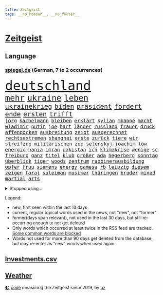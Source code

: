 ```yaml
---
title: Zeitgeist
tags: __no_header__, __no_footer__
---
```


# [Zeitgeist](https://oliz.io/zeitgeist/)

## Language

<h3><a href="https://www.spiegel.de" target="_blank">spiegel.de</a> (German, 7 to 2 occurrences)</h3>
<p style="font-family:monospace">
<span style="font-size:32pt"><a href="news_links.html#deutschland" class="current">deutschland</a></span>
<br>
<span style="font-size:20pt"><a href="news_links.html#mehr" class="current">mehr</a></span>
<span style="font-size:20pt"><a href="news_links.html#ukraine" class="current">ukraine</a></span>
<span style="font-size:20pt"><a href="news_links.html#leben" class="current">leben</a></span>
<br>
<span style="font-size:16pt"><a href="news_links.html#ukrainekrieg" class="current">ukrainekrieg</a></span>
<span style="font-size:16pt"><a href="news_links.html#biden" class="current">biden</a></span>
<span style="font-size:16pt"><a href="news_links.html#präsident" class="current">präsident</a></span>
<span style="font-size:16pt"><a href="news_links.html#fordert" class="current">fordert</a></span>
<span style="font-size:16pt"><a href="news_links.html#ende" class="current">ende</a></span>
<span style="font-size:16pt"><a href="news_links.html#ersten" class="current">ersten</a></span>
<span style="font-size:16pt"><a href="news_links.html#trifft" class="current">trifft</a></span>
<br>
<span style="font-size:12pt"><a href="news_links.html#jörg" class="current">jörg</a></span>
<span style="font-size:12pt"><a href="news_links.html#kachelmann" class="current">kachelmann</a></span>
<span style="font-size:12pt"><a href="news_links.html#bleiben" class="current">bleiben</a></span>
<span style="font-size:12pt"><a href="news_links.html#erklärt" class="current">erklärt</a></span>
<span style="font-size:12pt"><a href="news_links.html#kylian" class="current">kylian</a></span>
<span style="font-size:12pt"><a href="news_links.html#mbappé" class="current">mbappé</a></span>
<span style="font-size:12pt"><a href="news_links.html#macht" class="current">macht</a></span>
<span style="font-size:12pt"><a href="news_links.html#wladimir" class="current">wladimir</a></span>
<span style="font-size:12pt"><a href="news_links.html#putin" class="current">putin</a></span>
<span style="font-size:12pt"><a href="news_links.html#joe" class="current">joe</a></span>
<span style="font-size:12pt"><a href="news_links.html#hart" class="current">hart</a></span>
<span style="font-size:12pt"><a href="news_links.html#länder" class="current">länder</a></span>
<span style="font-size:12pt"><a href="news_links.html#russland" class="current">russland</a></span>
<span style="font-size:12pt"><a href="news_links.html#frauen" class="current">frauen</a></span>
<span style="font-size:12pt"><a href="news_links.html#druck" class="current">druck</a></span>
<span style="font-size:12pt"><a href="news_links.html#affenpocken" class="current">affenpocken</a></span>
<span style="font-size:12pt"><a href="news_links.html#ausbreitung" class="current">ausbreitung</a></span>
<span style="font-size:12pt"><a href="news_links.html#zeigt" class="current">zeigt</a></span>
<span style="font-size:12pt"><a href="news_links.html#ausgerechnet" class="current">ausgerechnet</a></span>
<span style="font-size:12pt"><a href="news_links.html#rechtsextremen" class="current">rechtsextremen</a></span>
<span style="font-size:12pt"><a href="news_links.html#shanghai" class="current">shanghai</a></span>
<span style="font-size:12pt"><a href="news_links.html#erste" class="current">erste</a></span>
<span style="font-size:12pt"><a href="news_links.html#zurück" class="current">zurück</a></span>
<span style="font-size:12pt"><a href="news_links.html#tiere" class="current">tiere</a></span>
<span style="font-size:12pt"><a href="news_links.html#wir" class="current">wir</a></span>
<span style="font-size:12pt"><a href="news_links.html#streifzug" class="new">streifzug</a></span>
<span style="font-size:12pt"><a href="news_links.html#militärischen" class="current">militärischen</a></span>
<span style="font-size:12pt"><a href="news_links.html#zoo" class="current">zoo</a></span>
<span style="font-size:12pt"><a href="news_links.html#selenskyj" class="current">selenskyj</a></span>
<span style="font-size:12pt"><a href="news_links.html#joachim" class="current">joachim</a></span>
<span style="font-size:12pt"><a href="news_links.html#löw" class="new">löw</a></span>
<span style="font-size:12pt"><a href="news_links.html#energie" class="current">energie</a></span>
<span style="font-size:12pt"><a href="news_links.html#hania" class="new">hania</a></span>
<span style="font-size:12pt"><a href="news_links.html#imran" class="current">imran</a></span>
<span style="font-size:12pt"><a href="news_links.html#pakistan" class="current">pakistan</a></span>
<span style="font-size:12pt"><a href="news_links.html#ich" class="current">ich</a></span>
<span style="font-size:12pt"><a href="news_links.html#klimakrise" class="current">klimakrise</a></span>
<span style="font-size:12pt"><a href="news_links.html#wenige" class="current">wenige</a></span>
<span style="font-size:12pt"><a href="news_links.html#sc" class="current">sc</a></span>
<span style="font-size:12pt"><a href="news_links.html#freiburg" class="current">freiburg</a></span>
<span style="font-size:12pt"><a href="news_links.html#ganz" class="current">ganz</a></span>
<span style="font-size:12pt"><a href="news_links.html#titel" class="current">titel</a></span>
<span style="font-size:12pt"><a href="news_links.html#klub" class="current">klub</a></span>
<span style="font-size:12pt"><a href="news_links.html#großer" class="current">großer</a></span>
<span style="font-size:12pt"><a href="news_links.html#ada" class="new">ada</a></span>
<span style="font-size:12pt"><a href="news_links.html#hegerberg" class="new">hegerberg</a></span>
<span style="font-size:12pt"><a href="news_links.html#sonntag" class="current">sonntag</a></span>
<span style="font-size:12pt"><a href="news_links.html#überblick" class="current">überblick</a></span>
<span style="font-size:12pt"><a href="news_links.html#tiger" class="current">tiger</a></span>
<span style="font-size:12pt"><a href="news_links.html#woods" class="current">woods</a></span>
<span style="font-size:12pt"><a href="news_links.html#zentrum" class="current">zentrum</a></span>
<span style="font-size:12pt"><a href="news_links.html#rabbinerausbildung" class="new">rabbinerausbildung</a></span>
<span style="font-size:12pt"><a href="news_links.html#opfer" class="current">opfer</a></span>
<span style="font-size:12pt"><a href="news_links.html#frau" class="current">frau</a></span>
<span style="font-size:12pt"><a href="news_links.html#siemens" class="current">siemens</a></span>
<span style="font-size:12pt"><a href="news_links.html#energy" class="new">energy</a></span>
<span style="font-size:12pt"><a href="news_links.html#gamesa" class="new">gamesa</a></span>
<span style="font-size:12pt"><a href="news_links.html#rb" class="current">rb</a></span>
<span style="font-size:12pt"><a href="news_links.html#leipzig" class="current">leipzig</a></span>
<span style="font-size:12pt"><a href="news_links.html#diesem" class="current">diesem</a></span>
<span style="font-size:12pt"><a href="news_links.html#zeigen" class="current">zeigen</a></span>
<span style="font-size:12pt"><a href="news_links.html#faraj" class="new">faraj</a></span>
<span style="font-size:12pt"><a href="news_links.html#suleiman" class="current">suleiman</a></span>
<span style="font-size:12pt"><a href="news_links.html#musiker" class="current">musiker</a></span>
<span style="font-size:12pt"><a href="news_links.html#thüringen" class="current">thüringen</a></span>
<span style="font-size:12pt"><a href="news_links.html#bruder" class="current">bruder</a></span>
<span style="font-size:12pt"><a href="news_links.html#mixed" class="new">mixed</a></span>
<span style="font-size:12pt"><a href="news_links.html#martial" class="new">martial</a></span>
<span style="font-size:12pt"><a href="news_links.html#arts" class="current">arts</a></span>
</p>
<details>
<summary>Stopped using...</summary>
<p class="former" style="font-size:12pt">
anscheinend(577) bieten(577) führende(577) williams(577) 100000(576) amerikanische(576) behandelt(576) kandidatin(576) rest(576) weitergeht(576) wohnungen(576) führerschein(575) komplizen(575) protesten(575) reduziert(575) sänger(575) bayerns(574) festnahmen(574) michelle(574) obama(574) aufgerufen(573) bahnhof(573) belasten(573) bidens(573) boot(573) demonstriert(573) eingebrochen(573) laden(573) landesregierung(573) mittelmeer(573) neuinfektionen(573) prüft(573) spur(573) wirkte(573) österreichische(573) blicken(572) entkommen(572) gekündigt(572) katze(572) ließen(572) rassistische(572) schoss(572) spielraum(572) thailand(572) uspräsidenten(572) zoll(572) erinnerungen(571) fenster(571) höchsten(571) manöver(571) regel(571) stecken(571) tödlicher(571) umdenken(571) gebaut(570) nachfolge(570) starken(570) geholt(569) gott(569) massiver(569) rekordmeister(569) sicherheitsbehörden(569) stoppte(569) asche(568) beeinflussen(568) belgien(568) gefüllt(568) kanzlerin(568) kochen(568) lebenslange(568) liege(568) toni(568) 6(567) australische(567) britischer(567) erfahren(567) früherer(567) karriereberaterin(567) mahnt(567) moderator(567) märchen(567) nachwuchs(567) strafe(567) verwendet(567) vieler(567) überlebt(567) billionen(566) d(566) einreisen(566) froh(566) jüngeren(566) mütter(566) verhandlungen(566) erbe(565) erlitt(565) organisationen(565) pferd(565) problemen(565) spanier(565) widerspruch(565) zurückkehren(565) 130(564) aufklären(564) freude(564) gekostet(564) jung(564) lehnen(564) restaurant(564) still(564) usschauspielerin(564) venezuela(564) verlängerung(564) verschärfung(564) 1500(563) ausfallen(563) größter(563) jahrhundert(563) souverän(563) stets(563) belarussischen(562) bestimmten(562) drohungen(562) selben(562) stück(562) verbessert(562) voll(562) weder(562) zählen(562) aktiv(561) datenanalyse(561) drastischen(561) hans(561) hölle(561) pünktlich(561) schauen(561) billie(560) brauche(560) gefragt(560) nutzte(560) präsidentin(560) sensation(560) spotify(560) 3000(559) aktivistin(559) attentäter(559) eilish(559) gabriel(559) gebrochen(559) größeren(559) leichte(559) lügen(559) werbung(559) anbieter(558) beschränkungen(558) kontrollen(558) negativen(558) olympische(558) taiwan(558) wiederholt(558) erfunden(557) finanzieren(557) steckte(557) verlauf(557) zusammenstoß(557) zwischenzeitlich(557) änderungen(557) berät(556) ereignisse(556) ergibt(556) karin(556) mission(556) schlimmste(556) voraussetzungen(556) wende(556) dar(555) e(555) zurückgegangen(555) abkehr(554) goldenen(554) katholische(554) begriff(553) seltsame(553) todesopfer(553) eingreifen(552) hürde(552) mehrerer(552) strengen(552) verfehlt(552) neuauflage(551) züge(551) insassen(550) marsch(550) testet(550) wiederholen(550) entspannung(549) erwischt(549) katholischen(549) konsum(549) rechtzeitig(549) staffel(549) gesundheitsministerium(548) glaubwürdigkeit(548) impfungen(547) schockiert(547) überschwemmungen(547) 19jähriger(546) erweist(546) steffen(546) varianten(546) fortuna(545) erkranken(544) wirbel(543) gehörte(542) fertig(540) hackerangriff(540) benötigte(538) impfstoffe(538) intelligenz(538) kindheit(538) dauert(537) minderjährigen(537) stärkt(537) verkürzt(536) kapitel(533) schritten(530) hinterlässt(529) grünenchefin(528) beendete(527) afrikas(526) gerieten(526) verlegen(526) johannes(523) sophie(523) ausgetragen(522) vorgenommen(522) armen(521) spionage(521) heizen(519) prägte(518) anderswo(517) betrunkener(514) eingeräumt(514) schadensersatz(511) last(510) quadratmeter(507) bundespräsidenten(505) mehren(505) fotografieren(504) koblenz(504) schutzsuchende(504) ausweg(497) leiter(492) brutalen(491) sachen(491) seniorin(491) befunden(490) flogen(489) variante(488) überwiegend(484) uskapitol(477) cent(470) niederländer(469) räumte(466) anna(462) estland(449) 5000(444) afghanistans(444) grab(442) haiti(437) fahrbahn(434) kleinstadt(434) großstädten(432) 20jährige(427) worüber(420) inzidenzen(416) ermittlungsverfahren(399) tierpark(386) geehrt(381) wüste(380) höchster(374) eile(370) reichtum(367) außenseiter(360) schwerste(350) richteten(348) dorthin(343) fußballklub(341) gegend(338) gesprungen(337) jamie(335) verursachen(335) darstellung(331) zusammenarbeiten(331) jahresende(327) flohen(326) kolumbien(326) serbien(326) müll(323) treibstoff(322) erlebnisse(321) ausgestellt(320) bürgern(320) parkplatz(316) mythos(315) gerichtet(311) brannte(309) entsorgt(309) rängen(309) astronomen(308) liebt(307) peters(307) 1962(301) britisches(301) freigesprochen(301) eingriff(299) kilogramm(298) kolumnistin(298) schrumpft(298) verliebt(298) australischen(297) verharmlost(297) verheerende(297) 160(295) erobert(295) eröffnen(295) verrückt(295) auslaufen(294) cup(294) dick(294) europol(294) seele(294) brücken(290) zwischendurch(290) 1997(287) fühlte(283) knie(282) selbstkritisch(282) thiel(282) blind(279) forschungsteam(279) zerschlagen(273) ioc(271) komitee(271) kuriose(271) siebzigerjahren(270) vizepräsidentin(270) wechselte(270) debattieren(267) expertin(267) handelsverband(266) schwarz(265) supermärkte(265) genießt(264) rätselhafte(262) marsalek(259) autokraten(257) funktionen(257) benedikt(256) gesammelt(255) plante(255) befürchtete(254) 15jährigen(253) anhängern(253) lebenden(253) achtjährige(252) zügen(252) one(251) geleistet(250) verbrannt(249) hansjoachim(247) börsen(246) heiße(246) niedergang(246) nouripour(246) flüchtende(245) angestellten(242) nachmittag(239) kohleausstieg(238) vertritt(238) kritischen(237) papiere(237) emirat(236) world(234) draghi(227) rücktrittsforderungen(226) dealer(225) protokoll(224) geladen(223) koalitionsvertrag(223) virginia(223) tabellenspitze(222) weltberühmt(222) unerwünschte(221) brooklyn(219) erzbischof(219) games(219) überfallen(219) feminismus(218) augenhöhe(217) eindringlich(217) krankenhauseinweisungen(216) zusehen(216) übertragung(216) euländern(215) lotto(215) protestierten(215) 15000(214) mr(214) medwedew(213) renten(212) saarbrücken(212) umgebracht(212) abschreckung(211) mad(211) ehrung(210) mehrfamilienhaus(210) emotionen(208) kursieren(208) 1991(207) genügen(207) briefe(203) durchschnittlich(202) jährlich(202) vornehmen(201) irving(200) kyrie(200) adam(199) grenzgebiet(199) lasst(198) wichtiges(198) brennenden(197) grünenspitze(197) stau(197) berufseinstieg(195) provokationen(195) suizid(195) 200000(194) argumenten(194) geklaut(194) raketenabwehr(194) erreichbar(193) missbrauchsskandal(192) richtete(192) zulauf(191) sterne(189) nets(187) hitlergruß(184) opel(184) menschlichkeit(183) chefredakteur(182) kernkraftwerk(182) drogenhandel(181) schlimme(181) wirtschaftsforscher(181) cheftrainer(180) xvi(180) fotografin(179) produzenten(179) energieriesen(178) porträtiert(178) beibehalten(177) siegerin(177) blutige(173) geopolitische(173) aufarbeiten(171) auschwitz(171) lettland(171) professor(171) fußballs(170) berlinale(169) französin(169) lebendig(168) archäologe(167) verzögerungen(167) macrons(166) bemerkt(165) topspieler(164) covorsitzende(163) drogenbande(163) dunkeln(162) wundern(162) regierungen(160) schärfere(157) decken(156) einzuholen(156) harsch(156) jahresbeginn(156) rechtfertigt(156) haag(155) ostern(155) bewirken(154) satellitenbild(154) eva(153) tierwohl(153) angeblicher(152) chefcoach(151) enormen(151) söldnern(151) gerast(150) sank(148) sinnlos(148) diskussionen(147) maßgeblich(146) mercedesbenz(146) mitarbeitenden(146) tvmoderatorin(145) morddrohungen(144) erwägen(143) festivals(143) verbrennen(143) verteuert(142) organisatoren(141) funklöcher(140) mobilfunknetze(140) tierärzte(140) verletzung(140) glamour(139) höhepunkt(139) gebremst(138) verbündete(136) 87(135) dopings(135) faktor(135) feigheit(135) kriegsverbrecher(135) brisant(134) friert(134) füllt(134) mahnte(134) schickte(134) schwimmende(134) exklusiv(133) teuerung(133) transport(133) verstreichen(133) preissteigerungen(132) passende(131) übergewicht(131) leitete(130) reifen(130) betonte(129) bredouille(129) dublin(129) emotionale(129) marieagnes(129) organisiert(128) einfaches(127) richtungen(127) schwerwiegender(127) weiten(126) gefühle(125) autozulieferer(123) herausragenden(123) curry(122) klara(122) sicherheitslücke(122) südpazifik(122) wahnsinn(122) küken(121) pool(121) schutzgebieten(121) wahlgang(121) watzke(120) abstiegskampf(119) kanye(119) lebenswerk(119) rennstall(119) aktionsplan(118) riesenreich(118) südkoreaner(118) gelder(117) militärbündnis(117) pelé(117) schärfsten(117) einrichten(116) opa(116) schaulustige(116) ukraines(116) eingegangen(115) lwiw(115) marvin(115) podcasts(115) kremls(114) kriterien(114) petersburg(114) sankt(114) anpassungen(113) franco(113) erzbistum(112) website(112) elite(111) frauenquote(111) männlicher(111) vatikans(111) erweitern(110) neuerungen(110) regenfällen(110) verkehrsunfall(110) verringern(110) blühen(109) dahintersteckt(109) demos(109) dj(108) messen(108) heimgesucht(106) lauten(106) männlichen(106) zehnmal(106) buhrufe(105) christen(105) kinderwunsch(105) drangsaliert(104) formel1star(104) geläutert(104) haftbefehle(104) lebensmittelpreise(104) maskentragen(103) protestierende(103) unternehmens(103) verbrechern(103) coronadaten(102) gegründet(102) gemeldete(102) schriften(102) wagt(102) ausgeschlagen(101) geywitz(101) kasachstan(101) reederei(101) sicherheitsrates(101) spionagesoftware(101) allzeithoch(100) euparlaments(100) grandslamturnier(100) grünem(100) mutmaßlichem(100) islamabad(99) liz(99) fitness(98) nirvana(98) spaltung(98) belastungen(97) chemie(97) fabriken(97) flaggschiff(96) nahrungsmittel(96) coronainfizierten(95) tunesien(95) versus(95) douglas(94) malis(94) exaußenminister(92) sigmar(92) handballer(91) lockdownpartys(91) unionspolitiker(91) vergleichsweise(91) vielzahl(91) anklagepunkten(90) anstrengungen(90) eindhoven(90) fortbildung(90) populär(90) reuters(90) steueroase(90) unangemeldeten(90) unweit(90) usforscher(90) aufgedeckt(89) bitter(89) lohnen(89) prellungen(89) ostens(88) sünden(88) süßigkeiten(88) trick(88) verwüsten(88) dortmunder(87) frachtcontainer(87) strafverfolgungsbehörden(87) zahlungen(87) abstellen(86) ba2(86) scotland(86) topform(86) yard(86) 83jährige(84) artenvielfalt(84) diskutierten(84) einkaufstour(84) gebucht(84) kontaktverfolgung(84) ramona(84) verkehrsmitteln(84) wärmedämmung(84) überzeugung(84) gekämpft(83) gemeinsamkeit(83) hinweg(83) hut(83) iwf(83) joggen(83) vorstandsvorsitzender(83) erzeugt(82) usostküste(82) jegliche(81) witwer(81) übrigen(81) vorladung(80) warme(80) fettleibigkeit(79) gladbacher(79) klargestellt(79) zugutekommen(79) aufhören(78) fügt(78) krasse(78) neubauten(78) salah(78) tonnenweise(78) unicef(78) uscomedian(78) à(78) deutschrussische(77) eingeliefert(77) kolumbianischen(77) verkraften(77) weltmacht(77) 49jährigen(76) gezockt(76) unwohl(76) verenden(76) 17jährige(75) 21jährige(75) extremisten(75) guineabissau(75) kulinarisch(75) müsst(75) demi(74) moore(74) schätzt(74) ussängerin(74) betrogen(73) sprengsatz(73) verkehrskontrolle(73) anhalten(72) anrichtet(72) fußballlegende(72) like(72) westafrika(72) anschlägen(71) asylsuchende(71) autobosse(71) forscht(71) jugendstrafe(71) kapitols(71) kopftuchverbot(71) lasten(71) oppositionschef(71) barack(70) genehmigungen(70) historie(70) industriegebiet(70) prophezeit(70) sehnt(70) verübt(70) ausbildungsverträge(69) obamas(69) silber(69) ultimatum(69) eautoprämie(68) kleingärtner(68) kundgebungen(68) mülleimer(68) prognostizieren(68) schwanken(68) welthandel(68) aschaffenburg(67) eintreffen(67) inhalten(67) sportlicher(67) tunesiens(67) bescheiden(66) erwischte(66) fadenscheinigen(66) getarnt(66) grey(66) konkurrentin(66) misstrauisch(66) niemanden(66) notunterkünfte(66) theis(66) tonne(66) abdeslam(65) berechnungen(65) düstere(65) englands(65) fragebogen(65) lücken(65) matsch(65) millionenbeträge(65) normale(65) onlineshop(65) psychologisch(65) teamwettbewerb(65) dogg(64) kendrick(64) konfrontationen(64) lamar(64) schwerfällt(64) snoop(64) systemen(64) vereinbarungen(64) 450000(63) iphonehersteller(63) kalifornische(63) rockse(63) roller(63) stoffe(63) taktik(63) verseucht(63) 03(62) carl(62) johanna(62) ritt(62) besetzte(61) fußballwelt(61) heimfans(61) kirchen(61) russin(61) sbahnen(61) schriftliche(61) baustein(60) dopingfall(60) geburtstagsparty(60) gegendemonstranten(60) gesprächsangebot(60) anschlagspläne(59) immens(59) markenzeichen(59) russlandukrainenews(59) verschlimmert(59) vwabgasskandal(59) dachziegel(58) gefolgt(58) küren(58) schwacher(58) wohlwollen(58) deutschrussischen(57) ehesten(57) mini(57) wahlomat(57) aufräumarbeiten(56) sondiert(56) austreten(55) container(55) geforderten(55) hattrick(55) heben(55) linkspartei(54) stabil(54) ukrainerinnen(54) gesungen(53) höhenflug(53) regierungskritiker(53) ukrainern(53) sterbehilfe(52) töchter(52) behauptung(51) dickes(51) russlandnähe(51) schädigt(51) skiurlaub(51) ausgeführt(50) bereitschaft(50) domröse(50) exnatogeneral(50) frachtschiff(50) hanslothar(50) hochschule(50) kindheitserinnerungen(50) plastik(50) pofalla(50) ronald(50) schreckt(50) tanks(50) zynisch(50) baustelle(49) bundeskabinett(49) crowdfunding(49) festgenommenen(49) sonnenenergie(49) verlangten(49) wesel(49) eindrücke(48) notwendige(48) schaffe(48) simpsons(48) auslöschen(47) böschung(47) eupräsidentin(47) freizeitpark(47) handelspartner(47) moralischen(47) prinzip(47) willens(47) zeuge(47) abramowitsch(46) belagern(46) bombardierung(46) delegation(46) erdgaslieferungen(46) nuklearen(46) ukrainefeldzug(46) zweitligist(46) 2035(45) beizutreten(45) erlebnissen(45) t72(45) 59jähriger(44) beladen(44) fatale(44) hauptdarsteller(44) hilfstransporte(44) kot(44) kramer(44) pakistanischen(44) selenskyjregierung(44) bewusst(43) kolossal(43) michelin(43) produktionsstopp(43) rüstungsprojekte(43) verliehen(43) ausschalten(42) bizarr(42) breiten(42) eingetroffen(42) fatal(42) moral(42) regalen(42) wiedereinführung(42) alisher(41) dilbar(41) jäger(41) nachbarschaftsstreit(41) oligarchenjacht(41) passe(41) sorokin(41) bereitete(40) energielieferungen(40) fußballweltmeister(40) usamerikanische(40) zugriff(40) büskens(39) degen(39) dylan(39) energieimporte(39) iaeachef(39) mariano(39) massenschlägerei(39) nächte(39) s04(39) ticketverkäufe(39) bombardements(38) championsleagueaus(38) lys(38) verpflichtungen(38) höhenlagen(37) importiert(37) kooperationen(37) vertraut(37) 55(36) ba1(36) beschaffen(36) gelebt(36) herstellung(36) melitopol(36) schutt(36) zeugin(36) aufstiegskandidaten(35) strafanzeigen(35) vergeltung(35) versetzen(35) überhöhen(35) ausharren(34) kadaver(34) lohn(34) luftbrücke(34) rinder(34) unterhalten(34) aufregenden(33) ausgestellten(33) boni(33) bundesfamilienministerin(33) ernüchtert(33) fluchtrouten(33) fukushima(33) gurken(33) hunderttausend(33) koch(33) komplexen(33) kürzester(33) unfällen(33) aussieht(32) chemiewaffeneinsatz(32) chemische(32) erwachsen(32) hochwasserkatastrophe(32) kernkraftwerks(32) lautete(32) neuendorf(32) schimmel(32) spielerinnen(32) geschlossenen(31) günstige(31) ruhiger(31) waffenhändler(31) esoterischen(30) protestierte(30) quebec(30) rohingya(30) wladmir(30) erteilen(29) extinction(29) gelassenheit(29) herstellern(29) nianzou(29) rebellion(29) tanguy(29) teilerfolg(29) vorschriften(29) aussagt(28) großhändler(28) hamsterkäufe(28) ukrainegeflüchtete(28) chemischer(27) fed(27) autobranche(26) holzboot(26) schnellster(26) talkshows(26) verwüstungen(26) angetrieben(25) auffälligen(25) brandschutz(25) immobilienentwickler(25) zugspitze(25) absprung(24) achtes(24) ambivalent(24) ausgedient(24) benennt(24) bewusstlos(24) bogotá(24) fluch(24) mesut(24) palmen(24) abgrund(23) g20(23) hauptgewinn(23) nebenwirkungen(23) versorgungslage(23) bekunden(22) bürgerkriegs(22) championsleagueviertelfinale(22) gesenkt(22) heilige(22) hunderter(22) nachgelegt(22) schienennetz(22) drohe(21) eon(21) leber(21) trügerische(21) ach(20) ordert(20) tatjana(20) bußgeld(19) gehörlose(19) herne(19) maschmeyer(19) my(19) umsteigen(19) zweifelhaften(19) entschärfte(18) gaspreis(18) hungerkrise(18) iron(18) quadratisch(18) sozialverbände(18) tvsenders(18) beck(17) gipfeltreffen(17) nordwesten(17) sondermüll(17) urkainekrieg(17) zutaten(17) dingfest(16) dome(16) fernen(16) israelischer(16) niere(16) reim(16) tu(16) wärmer(16) aufgewachsen(15) bahnübergang(15) domenico(15) gegenentwurf(15) isch(15) sonnensystem(15) tedesco(15) verbringen(15) aufhört(14) entfernten(14) notwendigkeit(14) serena(14) übernachten(14) fußballauswahl(13) großoffensive(13) tüftelt(13) entsprechend(12) kabinetts(12) nordrheinwestfälischen(12) usmusiker(12) zaubert(12) facto(11) gerd(11) lieferproblemen(11) schlachtfeld(11) schmieden(11) weiterkommen(11)
</p>
</details>
<p>Legend:
<ul>
<li><span class="new">new</span>, first seen within the last 10 days</li>
<li><span class="current">current</span>, regular topical words used in the news, not "new", not "former"</li>
<li><span class="former">former(days span relevant)</span>, not used in the last 30 days, but still re-occurring enough to not get deleted</li>
<li>Only words which occurred at least twice in the RSS feed are tracked. <a href="language/filters.py">Some common words are blocked</a></li>
<li>Words not used for more than 90 days get deleted from the database, but may re-enter as "new" words when used again</li>
</ul>
</p>

## [Investments](investments.html)[.csv](investments.csv)

## [Weather](weather.html)

<footer>
<a href="javascript:toggleTheme()" class="nav">🌓</a>
<a href="https://github.com/ooz/zeitgeist">code</a> measuring the Zeitgeist since 2019, by <a href="https://oliz.io">oz</a>
</footer>
